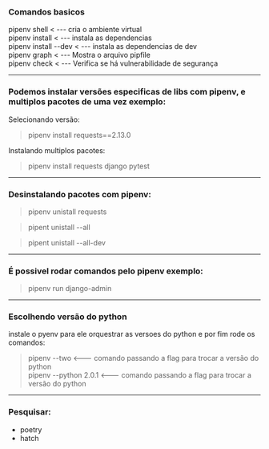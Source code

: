 ### Comandos basicos

pipenv shell < --- cria o ambiente virtual <br/>
pipenv install  < --- instala as dependencias <br/>
pipenv install --dev < --- instala as dependencias de dev <br/>
pipenv graph < --- Mostra o arquivo pipfile <br/>
pipenv check < --- Verifica se há vulnerabilidade de segurança <br/>


----------------------------------------------------------
### Podemos instalar versões especificas de libs com pipenv, e multiplos pacotes de uma vez exemplo:

Selecionando versão: <br/>
> pipenv install requests==2.13.0 <br/>

Instalando multiplos pacotes: <br/>
> pipenv install requests django pytest <br/>

----------------------------------------------------------
### Desinstalando pacotes com pipenv:

> pipenv unistall requests <br/>

> pipent unistall  --all <br/>

> pipent unistall  --all-dev <br/>

----------------------------------------------------------
### É possivel rodar comandos pelo pipenv exemplo:

> pipenv run django-admin <br/>

----------------------------------------------------------
### Escolhendo versão do python

instale o pyenv para ele orquestrar as versoes do python e por fim rode os comandos: <br/>

> pipenv --two <--- comando passando a flag para trocar a versão do python <br/>
> pipenv --python 2.0.1 <--- comando passando a flag para trocar a versão do python <br/>

----------------------------------------------------------
### Pesquisar:

* poetry <br/>
* hatch <br/>